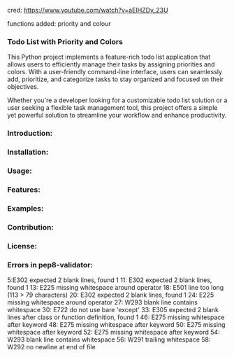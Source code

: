 cred: https://www.youtube.com/watch?v=aEIHZDv_23U

functions added: priority and colour


### Todo List with Priority and Colors
This Python project implements a feature-rich todo list application that allows users to efficiently manage their tasks by assigning priorities and colors. With a user-friendly command-line interface, users can seamlessly add, prioritize, and categorize tasks to stay organized and focused on their objectives.

Whether you're a developer looking for a customizable todo list solution or a user seeking a flexible task management tool, this project offers a simple yet powerful solution to streamline your workflow and enhance productivity.

### Introduction: 
### Installation: 
### Usage: 
### Features: 
### Examples: 
### Contribution: 
### License: 

### Errors in pep8-validator:
5:E302 expected 2 blank lines, found 1
11: E302 expected 2 blank lines, found 1
13: E225 missing whitespace around operator
18: E501 line too long (113 > 79 characters)
20: E302 expected 2 blank lines, found 1
24: E225 missing whitespace around operator
27: W293 blank line contains whitespace
30: E722 do not use bare 'except'
33: E305 expected 2 blank lines after class or function definition, found 1
46: E275 missing whitespace after keyword
48: E275 missing whitespace after keyword
50: E275 missing whitespace after keyword
52: E275 missing whitespace after keyword
54: W293 blank line contains whitespace
56: W291 trailing whitespace
58: W292 no newline at end of file